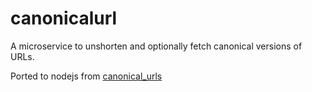 # canonicalurl

A microservice to unshorten and optionally fetch canonical versions of URLs.

Ported to nodejs from [canonical_urls](https://github.com/lrei/canonical_urls)
